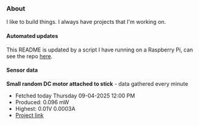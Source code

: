 ### About
I like to build things. I always have projects that I'm working on.

#### Automated updates
This README is updated by a script I have running on a Raspberry Pi, can see the repo [here](https://github.com/jdc-cunningham/raspi-git-repo-updater).

#### Sensor data


**Small random DC motor attached to stick** - data gathered every minute
- Fetched today Thursday 09-04-2025 12:00 PM
- Produced: 0.096 mW
- Highest: 0.01V 0.0003A
- [Project link](https://github.com/jdc-cunningham/turbine-raspi)